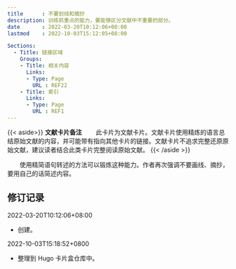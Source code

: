```yaml
---
title      : 不要划线和摘抄
description: 训练抓重点的能力，要能够区分文献中不重要的部分。
date       : 2022-03-20T10:12:06+08:00
lastmod    : 2022-10-03T15:12:05+08:00

Sections:
  - Title: 链接区域
    Groups:
    - Title: 相关内容
      Links:
      - Type: Page
        URL : REF22
    - Title: 索引
      Links:
      - Type: Page
        URL : REF1
---
```

{{< aside>}}
**文献卡片备注**
　　此卡片为文献卡片。文献卡片使用精炼的语言总结原始文献的内容，并可能带有指向其他卡片的链接。文献卡片不追求完整还原原始文献，建议读者结合此类卡片完整阅读原始文献。
{{< /aside >}}

　　使用精简语句转述的方法可以锻炼这种能力。作者再次强调不要画线、摘抄，要用自己的话简述内容。

## 修订记录
2022-03-20T10:12:06+08:00
* 创建。

2022-10-03T15:18:52+0800
* 整理到 Hugo 卡片盒仓库中。
